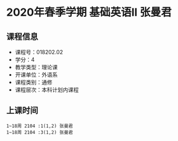 # 2020年春季学期 基础英语II 张曼君






## 课程信息

- 课程号：018202.02
- 学分：4
- 教学类型：理论课
- 开课单位：外语系
- 课程类别：通修
- 课程层次：本科计划内课程

## 上课时间

```
1~18周 2104 :1(1,2) 张曼君
1~18周 2104 :3(1,2) 张曼君
```

